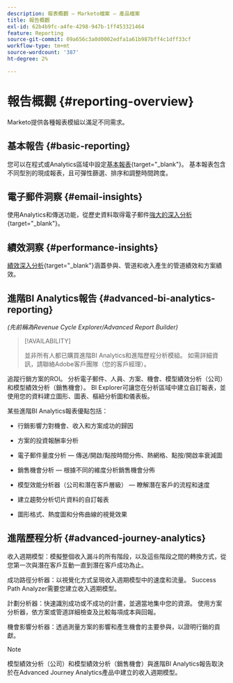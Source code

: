 ```yaml
---
description: 報表概觀 — Marketo檔案 — 產品檔案
title: 報告概觀
exl-id: 62b4b9fc-a4fe-4298-947b-1ff453321464
feature: Reporting
source-git-commit: 09a656c3a0d0002edfa1a61b987bff4c1dff33cf
workflow-type: tm+mt
source-wordcount: '387'
ht-degree: 2%

---
```


# 報告概觀 {#reporting-overview}

Marketo提供各種報表模組以滿足不同需求。

## 基本報告 {#basic-reporting}

您可以在程式或Analytics區域中設定[基本報表](/help/marketo/product-docs/reporting/basic-reporting/report-types/report-type-overview.md){target="_blank"}。 基本報表包含不同型別的現成報表，且可彈性篩選、排序和調整時間跨度。

## 電子郵件洞察 {#email-insights}

使用Analytics和傳送功能，從歷史資料取得電子郵件[強大的深入分析](/help/marketo/product-docs/reporting/email-insights/email-insights-overview.md){target="_blank"}。

## 績效洞察 {#performance-insights}

[績效深入分析](/help/marketo/product-docs/reporting/performance-insights/performance-insights-overview.md){target="_blank"}涵蓋參與、管道和收入產生的管道績效和方案績效。

## 進階BI Analytics報告 {#advanced-bi-analytics-reporting}

_(先前稱為Revenue Cycle Explorer/Advanced Report Builder)_

>[!AVAILABILITY]
>
>並非所有人都已購買進階BI Analytics和進階歷程分析模組。 如需詳細資訊，請聯絡Adobe客戶團隊（您的客戶經理）。

追蹤行銷方案的ROI。 分析電子郵件、人員、方案、機會、模型績效分析（公司）和模型績效分析（銷售機會）。 BI Explorer可讓您在分析區域中建立自訂報表，並使用您的資料建立圖形、圖表、樞紐分析圖和儀表板。

某些進階BI Analytics報表優點包括：

* 行銷影響力對機會、收入和方案成功的歸因

* 方案的投資報酬率分析

* 電子郵件量度分析 — 傳送/開啟/點按時間分佈、熱網格、點按/開啟率衰減圖

* 銷售機會分析 — 根據不同的維度分析銷售機會分佈

* 模型效能分析器（公司和潛在客戶層級） — 瞭解潛在客戶的流程和速度

* 建立趨勢分析切片資料的自訂報表

* 圖形格式、熱度圖和分佈曲線的視覺效果

## 進階歷程分析 {#advanced-journey-analytics}

收入週期模型：模擬整個收入漏斗的所有階段，以及這些階段之間的轉換方式，從您第一次與潛在客戶互動一直到潛在客戶成功為止。

成功路徑分析器：以視覺化方式呈現收入週期模型中的速度和流量。 Success Path Analyzer需要您建立收入週期模型。

計劃分析器：快速識別成功或不成功的計畫，並適當地集中您的資源。 使用方案分析器，依方案或管道詳細檢查及比較每項成本與回報。

機會影響分析器：透過測量方案的影響和產生機會的主要參與，以證明行銷的貢獻。

>[!NOTE]
>
>模型績效分析（公司）和模型績效分析（銷售機會）與進階BI Analytics報告取決於在Advanced Journey Analytics產品中建立的收入週期模型。
